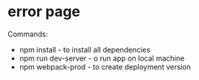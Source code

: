 # error page


Commands: 

* npm install - to install all dependencies
* npm run dev-server - o run app on local machine 
* npm webpack-prod - to create deployment version

    
